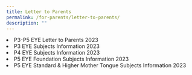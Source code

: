 ```yaml
---
title: Letter to Parents
permalink: /for-parents/letter-to-parents/
description: ""
---
```

<li><a style="text-decoration: none" href="/files/Letter%20to%20Parents/p3-p5%20eye%20letter%20to%20parents.pdf" target="_blank">P3-P5 EYE Letter to Parents 2023</a></li>
<li><a style="text-decoration: none" href="/files//Letter%20to%20Parents/p3%20eye%20subjects%20information.pdf" target="_blank">P3 EYE Subjects Information 2023</a></li>
<li><a style="text-decoration: none" href="/files/letter%20to%20parents/p3%20eye%20subjects%20information.pdf" target="_blank">P4 EYE Subjects Information 2023</a></li>
<li><a style="text-decoration: none" href="/files/letter%20to%20parents/p3%20eye%20subjects%20information.pdf" target="_blank">P5 EYE Foundation Subjects Information 2023</a></li>
<li><a style="text-decoration: none" href="/files/letter%20to%20parents/p3%20eye%20subjects%20information.pdf" target="_blank">P5 EYE Standard &amp; Higher Mother Tongue Subjects Information 2023</a></li>